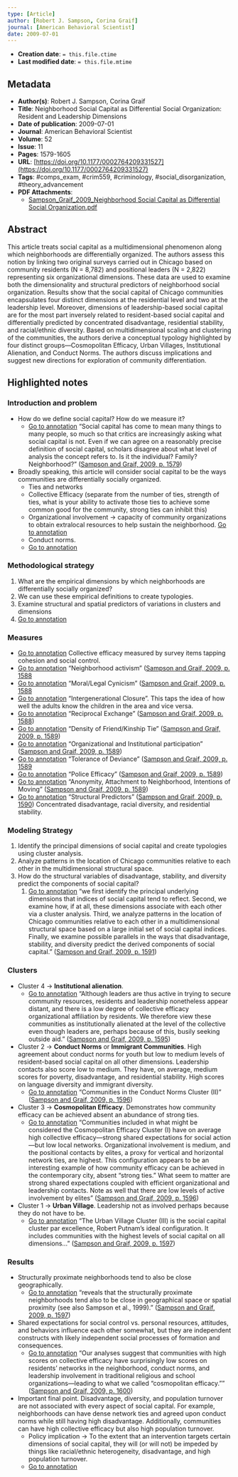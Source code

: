 ```yaml
---
type: [Article]
author: [Robert J. Sampson, Corina Graif]
journal: [American Behavioral Scientist]
date: 2009-07-01
---
```


* **Creation date**: `= this.file.ctime`
* **Last modified date**: `= this.file.mtime`

## Metadata

* **Author(s)**: Robert J. Sampson, Corina Graif
* **Title**: Neighborhood Social Capital as Differential Social Organization: Resident and Leadership Dimensions
* **Date of publication**: 2009-07-01
* **Journal**: American Behavioral Scientist
* **Volume**: 52
* **Issue**: 11
* **Pages**: 1579-1605
* **URL**: [https://doi.org/10.1177/0002764209331527](https://doi.org/10.1177/0002764209331527)
* **Tags**: #comps_exam, #crim559, #criminology, #social_disorganization, #theory_advancement
* **PDF Attachments**:
  * [Sampson_Graif_2009_Neighborhood Social Capital as Differential Social Organization.pdf](zotero://open-pdf/library/items/SPH4RECN)

## Abstract

This article treats social capital as a multidimensional phenomenon along which neighborhoods are differentially organized. The authors assess this notion by linking two original surveys carried out in Chicago based on community residents (N = 8,782) and positional leaders (N = 2,822) representing six organizational dimensions. These data are used to examine both the dimensionality and structural predictors of neighborhood social organization. Results show that the social capital of Chicago communities encapsulates four distinct dimensions at the residential level and two at the leadership level. Moreover, dimensions of leadership-based social capital are for the most part inversely related to resident-based social capital and differentially predicted by concentrated disadvantage, residential stability, and racial/ethnic diversity. Based on multidimensional scaling and clustering of the communities, the authors derive a conceptual typology highlighted by four distinct groups—Cosmopolitan Efficacy, Urban Villages, Institutional Alienation, and Conduct Norms. The authors discuss implications and suggest new directions for exploration of community differentiation.

## Highlighted notes

### Introduction and problem

* How do we define social capital? How do we measure it?
	* [Go to annotation](zotero://open-pdf/library/items/SPH4RECN?page=1579&annotation=ZTDUGN4Y) “Social capital has come to mean many things to many people, so much so that critics are increasingly asking what social capital is not. Even if we can agree on a reasonably precise definition of social capital, scholars disagree about what level of analysis the concept refers to. Is it the individual? Family? Neighborhood?” ([Sampson and Graif, 2009, p. 1579](zotero://select/library/items/2GA5BJ2W))
* Broadly speaking, this article will consider social capital to be the ways communities are differentially socially organized.
	* Ties and networks
	* Collective Efficacy (separate from the number of ties, strength of ties, what is your ability to activate those ties to achieve some common good for the community, strong ties can inhibit this)
	* Organizational involvement -> capacity of community organizations to obtain extralocal resources to help sustain the neighborhood. [Go to annotation](zotero://open-pdf/library/items/SPH4RECN?page=1582&annotation=VNDKZZVW)
	* Conduct norms.
	* [Go to annotation](zotero://open-pdf/library/items/SPH4RECN?page=1581&annotation=WPQK3FV4)

### Methodological strategy

1. What are the empirical dimensions by which neighborhoods are differentially socially organized?
2. We can use these empirical definitions to create typologies.
3. Examine structural and spatial predictors of variations in clusters and dimensions
4. [Go to annotation](zotero://open-pdf/library/items/SPH4RECN?page=1584&annotation=2Z9636VI)

### Measures

* [Go to annotation](zotero://open-pdf/library/items/SPH4RECN?page=1587&annotation=U4HL7WNB) Collective efficacy measured by survey items tapping cohesion and social control.
* [Go to annotation](zotero://open-pdf/library/items/SPH4RECN?page=1588&annotation=RHRZQ9XB) “Neighborhood activism” ([Sampson and Graif, 2009, p. 1588](zotero://select/library/items/2GA5BJ2W)
* [Go to annotation](zotero://open-pdf/library/items/SPH4RECN?page=1588&annotation=WRTIUNYV) “Moral/Legal Cynicism” ([Sampson and Graif, 2009, p. 1588](zotero://select/library/items/2GA5BJ2W)
* [Go to annotation](zotero://open-pdf/library/items/SPH4RECN?page=1588&annotation=R7EWRZ9W) “Intergenerational Closure”. This taps the idea of how well the adults know the children in the area and vice versa.
* [Go to annotation](zotero://open-pdf/library/items/SPH4RECN?page=1588&annotation=NWMUKA4H) “Reciprocal Exchange” ([Sampson and Graif, 2009, p. 1588](zotero://select/library/items/2GA5BJ2W))
* [Go to annotation](zotero://open-pdf/library/items/SPH4RECN?page=1589&annotation=KWL6TJ2D) “Density of Friend/Kinship Tie” ([Sampson and Graif, 2009, p. 1589](zotero://select/library/items/2GA5BJ2W))
* [Go to annotation](zotero://open-pdf/library/items/SPH4RECN?page=1589&annotation=6KTED9SX) “Organizational and Institutional participation” ([Sampson and Graif, 2009, p. 1589](zotero://select/library/items/2GA5BJ2W))
* [Go to annotation](zotero://open-pdf/library/items/SPH4RECN?page=1589&annotation=PX3APW77) “Tolerance of Deviance” ([Sampson and Graif, 2009, p. 1589](zotero://select/library/items/2GA5BJ2W)
* [Go to annotation](zotero://open-pdf/library/items/SPH4RECN?page=1589&annotation=4MGTGAY7) “Police Efficacy” ([Sampson and Graif, 2009, p. 1589](zotero://select/library/items/2GA5BJ2W))
* [Go to annotation](zotero://open-pdf/library/items/SPH4RECN?page=1589&annotation=9KNIPWBJ) “Anonymity, Attachment to Neighborhood, Intentions of Moving” ([Sampson and Graif, 2009, p. 1589](zotero://select/library/items/2GA5BJ2W))
* [Go to annotation](zotero://open-pdf/library/items/SPH4RECN?page=1590&annotation=QDEPMT5B) “Structural Predictors” ([Sampson and Graif, 2009, p. 1590](zotero://select/library/items/2GA5BJ2W)) Concentrated disadvantage, racial diversity, and residential stability.

### Modeling Strategy

1. Identify the principal dimensions of social capital and create typologies using cluster analysis.
2. Analyze patterns in the location of Chicago communities relative to each other in the multidimensional structural space.
3. How do the structural variables of disadvantage, stability, and diversity predict the components of social capital?
	1. [Go to annotation](zotero://open-pdf/library/items/SPH4RECN?page=1591&annotation=WYZZF5A6) “we first identify the principal underlying dimensions that indices of social capital tend to reflect. Second, we examine how, if at all, these dimensions associate with each other via a cluster analysis. Third, we analyze patterns in the location of Chicago communities relative to each other in a multidimensional structural space based on a large initial set of social capital indices. Finally, we examine possible parallels in the ways that disadvantage, stability, and diversity predict the derived components of social capital.” ([Sampson and Graif, 2009, p. 1591](zotero://select/library/items/2GA5BJ2W))

### Clusters

* Cluster 4 -> **Institutional alienation**.
	* [Go to annotation](zotero://open-pdf/library/items/SPH4RECN?page=1595&annotation=J7EX69VZ) “Although leaders are thus active in trying to secure community resources, residents and leadership nonetheless appear distant, and there is a low degree of collective efficacy organizational affiliation by residents. We therefore view these communities as institutionally alienated at the level of the collective even though leaders are, perhaps because of this, busily seeking outside aid.” ([Sampson and Graif, 2009, p. 1595](zotero://select/library/items/2GA5BJ2W))
* Cluster 2 -> **Conduct Norms** or **Immigrant Communities**. High agreement about conduct norms for youth but low to medium levels of resident-based social capital on all other dimensions. Leadership contacts also score low to medium. They have, on average, medium scores for poverty, disadvantage, and residential stability. High scores on language diversity and immigrant diversity.
	* [Go to annotation](zotero://open-pdf/library/items/SPH4RECN?page=1596&annotation=3FY56HSZ) “Communities in the Conduct Norms Cluster (II)” ([Sampson and Graif, 2009, p. 1596](zotero://select/library/items/2GA5BJ2W))
* Cluster 3 -> **Cosmopolitan Efficacy**. Demonstrates how community efficacy can be achieved absent an abundance of strong ties.
	* [Go to annotation](zotero://open-pdf/library/items/SPH4RECN?page=1596&annotation=UAFSXTGM) “Communities included in what might be considered the Cosmopolitan Efficacy Cluster (I) have on average high collective efficacy—strong shared expectations for social action—but low local networks. Organizational involvement is medium, and the positional contacts by elites, a proxy for vertical and horizontal network ties, are highest. This configuration appears to be an interesting example of how community efficacy can be achieved in the contemporary city, absent “strong ties.” What seem to matter are strong shared expectations coupled with efficient organizational and leadership contacts. Note as well that there are low levels of active involvement by elites” ([Sampson and Graif, 2009, p. 1596](zotero://select/library/items/2GA5BJ2W))
* Cluster 1 -> **Urban Village**. Leadership not as involved perhaps because they do not have to be.
	* [Go to annotation](zotero://open-pdf/library/items/SPH4RECN?page=1597&annotation=XQFFDCII) “The Urban Village Cluster (III) is the social capital cluster par excellence, Robert Putnam’s ideal configuration. It includes communities with the highest levels of social capital on all dimensions...” ([Sampson and Graif, 2009, p. 1597](zotero://select/library/items/2GA5BJ2W))

### Results

* Structurally proximate neighborhoods tend to also be close geographically.
	* [Go to annotation](zotero://open-pdf/library/items/SPH4RECN?page=1597&annotation=AH2JJ5HT) “reveals that the structurally proximate neighborhoods tend also to be close in geographical space or spatial proximity (see also Sampson et al., 1999).” ([Sampson and Graif, 2009, p. 1597](zotero://select/library/items/2GA5BJ2W))
* Shared expectations for social control vs. personal resources, attitudes, and behaviors influence each other somewhat, but they are independent constructs with likely independent social processes of formation and consequences.
	* [Go to annotation](zotero://open-pdf/library/items/SPH4RECN?page=1600&annotation=25RKECKM) “Our analyses suggest that communities with high scores on collective efficacy have surprisingly low scores on residents’ networks in the neighborhood, conduct norms, and leadership involvement in traditional religious and school organizations—leading to what we called “cosmopolitan efficacy.”” ([Sampson and Graif, 2009, p. 1600](zotero://select/library/items/2GA5BJ2W))
* Important final point. Disadvantage, diversity, and population turnover are not associated with every aspect of social capital. For example, neighborhoods can have dense network ties and agreed upon conduct norms while still having high disadvantage. Additionally, communities can have high collective efficacy but also high population turnover.
	* Policy implication -> To the extent that an intervention targets certain dimensions of social capital, they will (or will not) be impeded by things like racial/ethnic heterogeneity, disadvantage, and high population turnover.
	* [Go to annotation](zotero://open-pdf/library/items/SPH4RECN?page=1600&annotation=9IG5DRY6)